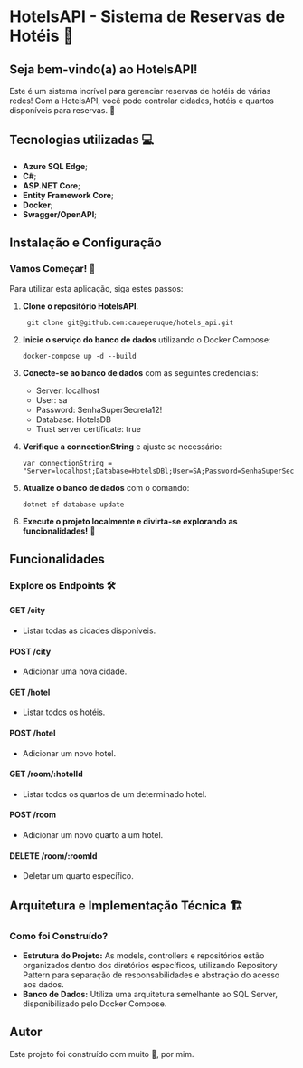 # HotelsAPI - Sistema de Reservas de Hotéis 🏨

## Seja bem-vindo(a) ao HotelsAPI!

Este é um sistema incrível para gerenciar reservas de hotéis de várias redes! Com a HotelsAPI, você pode controlar cidades, hotéis e quartos disponíveis para reservas. 🌟

## Tecnologias utilizadas 💻

- **Azure SQL Edge**;
- **C#**;
- **ASP.NET Core**;
- **Entity Framework Core**;
- **Docker**;
- **Swagger/OpenAPI**;


## Instalação e Configuração

### Vamos Começar! 🚀

Para utilizar esta aplicação, siga estes passos:

1. **Clone o repositório HotelsAPI**.
   ```
    git clone git@github.com:caueperuque/hotels_api.git
    ```
3. **Inicie o serviço do banco de dados** utilizando o Docker Compose:
    ```
    docker-compose up -d --build
    ```
4. **Conecte-se ao banco de dados** com as seguintes credenciais:
    - Server: localhost
    - User: sa
    - Password: SenhaSuperSecreta12!
    - Database: HotelsDB
    - Trust server certificate: true

5. **Verifique a connectionString** e ajuste se necessário:
    ```
    var connectionString = "Server=localhost;Database=HotelsDBl;User=SA;Password=SenhaSuperSecreta12!;TrustServerCertificate=True";
    ```

6. **Atualize o banco de dados** com o comando:
    ```
    dotnet ef database update
    ```

7. **Execute o projeto localmente e divirta-se explorando as funcionalidades!** 🎉


## Funcionalidades

### Explore os Endpoints 🛠️

#### GET /city
- Listar todas as cidades disponíveis.

#### POST /city
- Adicionar uma nova cidade.

#### GET /hotel
- Listar todos os hotéis.

#### POST /hotel
- Adicionar um novo hotel.

#### GET /room/:hotelId
- Listar todos os quartos de um determinado hotel.

#### POST /room
- Adicionar um novo quarto a um hotel.

#### DELETE /room/:roomId
- Deletar um quarto específico.

## Arquitetura e Implementação Técnica 🏗️

### Como foi Construído?

- **Estrutura do Projeto:** As models, controllers e repositórios estão organizados dentro dos diretórios específicos, utilizando Repository Pattern para separação de responsabilidades e abstração do acesso aos dados.
- **Banco de Dados:** Utiliza uma arquitetura semelhante ao SQL Server, disponibilizado pelo Docker Compose.


## Autor
Este projeto foi construído com muito 💙, por mim.
